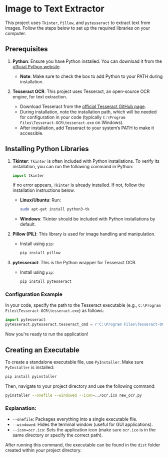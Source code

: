 
# Image to Text Extractor

This project uses `Tkinter`, `Pillow`, and `pytesseract` to extract text from images. Follow the steps below to set up the required libraries on your computer.

## Prerequisites

1. **Python**: Ensure you have Python installed. You can download it from the [official Python website](https://www.python.org/downloads/).
   - **Note**: Make sure to check the box to add Python to your PATH during installation.

2. **Tesseract OCR**: This project uses Tesseract, an open-source OCR engine, for text extraction.
   - Download Tesseract from the [official Tesseract GitHub page](https://github.com/tesseract-ocr/tesseract).
   - During installation, note the installation path, which will be needed for configuration in your code (typically `C:\Program Files\Tesseract-OCR\tesseract.exe` on Windows).
   - After installation, add Tesseract to your system’s PATH to make it accessible.

## Installing Python Libraries

1. **Tkinter**: `Tkinter` is often included with Python installations. To verify its installation, you can run the following command in Python:
   ```python
   import tkinter
   ```
   If no error appears, `Tkinter` is already installed. If not, follow the installation instructions below.

   - **Linux/Ubuntu**: Run:
     ```bash
     sudo apt-get install python3-tk
     ```

   - **Windows**: Tkinter should be included with Python installations by default.

2. **Pillow (PIL)**: This library is used for image handling and manipulation.
   - Install using `pip`:
     ```bash
     pip install pillow
     ```

3. **pytesseract**: This is the Python wrapper for Tesseract OCR.
   - Install using `pip`:
     ```bash
     pip install pytesseract
     ```

### Configuration Example

In your code, specify the path to the Tesseract executable (e.g., `C:\Program Files\Tesseract-OCR\tesseract.exe`) as follows:

```python
import pytesseract
pytesseract.pytesseract.tesseract_cmd = r'C:\Program Files\Tesseract-OCR\tesseract.exe'
```

Now you're ready to run the application!


## Creating an Executable

To create a standalone executable file, use `PyInstaller`. Make sure `PyInstaller` is installed:
```bash
pip install pyinstaller
```

Then, navigate to your project directory and use the following command:
```bash
pyinstaller --onefile --windowed --icon=../ocr.ico new_ocr.py
```

### Explanation:
- `--onefile`: Packages everything into a single executable file.
- `--windowed`: Hides the terminal window (useful for GUI applications).
- `--icon=ocr.ico`: Sets the application icon (make sure `ocr.ico` is in the same directory or specify the correct path).

After running this command, the executable can be found in the `dist` folder created within your project directory.
